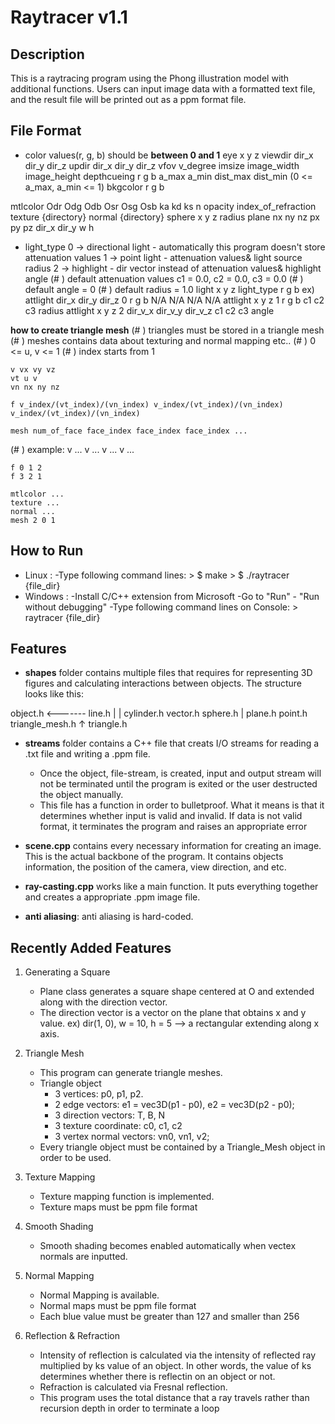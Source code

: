 # Raytracer v1.1

## Description
This is a raytracing program using the Phong illustration model with additional functions. Users can input image data with a formatted text file, and the result file will be printed out as a ppm format file.

## File Format

- color values(r, g, b) should be **between 0 and 1**
eye x y z
viewdir dir_x dir_y dir_z
updir dir_x dir_y dir_z
vfov v_degree
imsize image_width image_height
depthcueing r g b a_max a_min dist_max dist_min (0 <= a_max, a_min <= 1)
bkgcolor r g b

mtlcolor Odr Odg Odb Osr Osg Osb ka kd ks n opacity index_of_refraction
texture {directory}
normal {directory}
sphere x y z radius
plane nx ny nz px py pz dir_x dir_y w h 

- light_type 
    0 -> directional light - automatically this program doesn't store attenuation values
    1 -> point light - attenuation values& light source radius
    2 -> highlight - dir vector instead of attenuation values& highlight angle
(# ) default attenuation values c1 = 0.0, c2 = 0.0, c3 = 0.0
(# ) default angle = 0
(# ) default radius = 1.0
light x y z light_type r g b
ex)
    attlight dir_x dir_y dir_z 0 r g b N/A N/A N/A N/A
    attlight x y z 1 r g b c1 c2 c3 radius
    attlight x y z 2 dir_v_x dir_v_y dir_v_z c1 c2 c3 angle

**how to create triangle mesh**
(# ) triangles must be stored in a triangle mesh
(# ) meshes contains data about texturing and normal mapping etc..
(# ) 0 <= u, v <= 1
(# ) index starts from 1

    v vx vy vz
    vt u v
    vn nx ny nz

    f v_index/(vt_index)/(vn_index) v_index/(vt_index)/(vn_index) v_index/(vt_index)/(vn_index)

    mesh num_of_face face_index face_index face_index ...

(# ) example:
    v ...
    v ...
    v ...
    v ...

    f 0 1 2
    f 3 2 1

    mtlcolor ...
    texture ...
    normal ...
    mesh 2 0 1

## How to Run
- Linux :
    -Type following command lines:
        > $ make
        > $ ./raytracer {file_dir}
- Windows :
    -Install C/C++ extension from Microsoft
    -Go to "Run" - "Run without debugging"
    -Type following command lines on Console:
        > raytracer {file_dir}

## Features
- **shapes** folder contains multiple files that requires for representing 3D figures and calculating interactions between objects.
The structure looks like this:

object.h <------- line.h
|                   |
cylinder.h        vector.h
sphere.h            |
plane.h           point.h
triangle_mesh.h
    ↑
triangle.h

- **streams** folder contains a C++ file that creats I/O streams for reading a .txt file and writing a .ppm file.
    - Once the object, file-stream, is created, input and output stream will not be terminated until the program is exited or the user destructed the object manually.
    - This file has a function in order to bulletproof. What it means is that it determines whether input is valid and invalid. If data is not valid format, it terminates the program and raises an appropriate error

- **scene.cpp** contains every necessary information for creating an image. This is the actual backbone of the program. It contains objects information, the position of the camera, view direction, and etc.

- **ray-casting.cpp** works like a main function. It puts everything together and creates a appropriate .ppm image file.

- **anti aliasing**: anti aliasing is hard-coded.

## Recently Added Features
1. Generating a Square
    - Plane class generates a square shape centered at O and extended along with the direction vector.
    - The direction vector is a vector on the plane that obtains x and y value. ex) dir(1, 0), w = 10, h = 5 --> a rectangular extending along x axis.

2. Triangle Mesh
    - This program can generate triangle meshes.
    - Triangle object
        - 3 vertices: p0, p1, p2.
        - 2 edge vectors: e1 = vec3D(p1 - p0), e2 = vec3D(p2 - p0);
        - 3 direction vectors: T, B, N
        - 3 texture coordinate: c0, c1, c2
        - 3 vertex normal vectors: vn0, vn1, v2;
    - Every triangle object must be contained by a Triangle_Mesh object in order to be used.

3. Texture Mapping
    - Texture mapping function is implemented.
    - Texture maps must be ppm file format

4. Smooth Shading
    - Smooth shading becomes enabled automatically when vectex normals are inputted.
    
5. Normal Mapping
    - Normal Mapping is available.
    - Normal maps must be ppm file format
    - Each blue value must be greater than 127 and smaller than 256
    
6. Reflection & Refraction
    - Intensity of reflection is calculated via the intensity of reflected ray multiplied by ks value of an object. In other words, the value of ks determines whether there is reflectin on an object or not.
    - Refraction is calculated via Fresnal reflection.
    - This program uses the total distance that a ray travels rather than recursion depth in order to terminate a loop 

